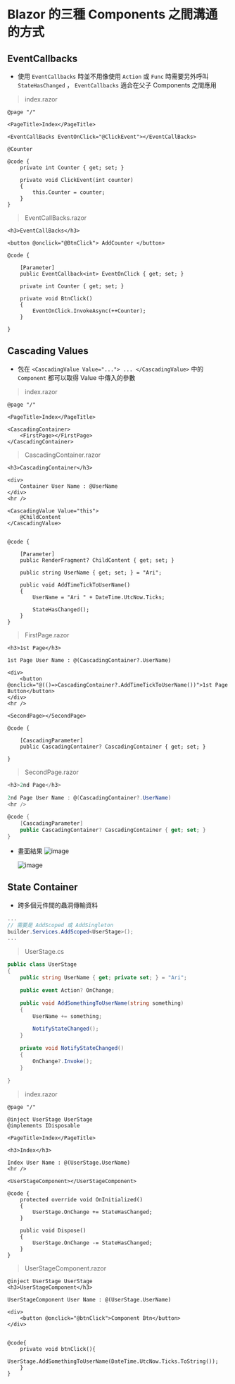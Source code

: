 # Blazor 的三種 Components 之間溝通的方式

## EventCallbacks

- 使用 `EventCallbacks` 時並不用像使用 `Action` 或 `Func` 時需要另外呼叫 `StateHasChanged` ， `EventCallbacks` 適合在父子 Components 之間應用

> index.razor

```razor
@page "/"

<PageTitle>Index</PageTitle>

<EventCallBacks EventOnClick="@ClickEvent"></EventCallBacks>

@Counter

@code {
    private int Counter { get; set; }

    private void ClickEvent(int counter)
    {
        this.Counter = counter;
    }
}
```

> EventCallBacks.razor

```razor
<h3>EventCallBacks</h3>

<button @onclick="@BtnClick"> AddCounter </button>

@code {

    [Parameter]
    public EventCallback<int> EventOnClick { get; set; }

    private int Counter { get; set; }

    private void BtnClick()
    {
        EventOnClick.InvokeAsync(++Counter);
    }

}

```

## Cascading Values

- 包在 `<CascadingValue Value="..."> ... </CascadingValue>` 中的 `Component` 都可以取得 Value 中傳入的參數

> index.razor

```razor
@page "/"

<PageTitle>Index</PageTitle>

<CascadingContainer>
    <FirstPage></FirstPage>
</CascadingContainer>

```

> CascadingContainer.razor

```razor
<h3>CascadingContainer</h3>

<div>
    Container User Name : @UserName
</div>
<hr />

<CascadingValue Value="this">
    @ChildContent
</CascadingValue>


@code {

    [Parameter]
    public RenderFragment? ChildContent { get; set; }

    public string UserName { get; set; } = "Ari";

    public void AddTimeTickToUserName()
    {
        UserName = "Ari " + DateTime.UtcNow.Ticks;

        StateHasChanged();
    }
}

```

> FirstPage.razor

```razor
<h3>1st Page</h3>

1st Page User Name : @(CascadingContainer?.UserName)

<div>
    <button @onclick="@(()=>CascadingContainer?.AddTimeTickToUserName())">1st Page Button</button>
</div>
<hr />

<SecondPage></SecondPage>

@code {

    [CascadingParameter]
    public CascadingContainer? CascadingContainer { get; set; }

}

```

> SecondPage.razor

```csharp
<h3>2nd Page</h3>

2nd Page User Name : @(CascadingContainer?.UserName)
<hr />

@code {
    [CascadingParameter]
    public CascadingContainer? CascadingContainer { get; set; }
}

```

- 畫面結果
  ![image](https://user-images.githubusercontent.com/37999690/199503406-71f14ea8-3d39-4bf5-9605-24c1268d4092.png)

  ![image](https://user-images.githubusercontent.com/37999690/199503493-c551f651-09f3-43b9-aad7-11a1620fc032.png)

## State Container

- 跨多個元件間的蟲洞傳輸資料

```csharp
...
// 需要是 AddScoped 或 AddSingleton
builder.Services.AddScoped<UserStage>();
...

```

> UserStage.cs

```csharp
public class UserStage
{
    public string UserName { get; private set; } = "Ari";

    public event Action? OnChange;

    public void AddSomethingToUserName(string something)
    {
        UserName += something;

        NotifyStateChanged();
    }

    private void NotifyStateChanged()
    {
        OnChange?.Invoke();
    }

}

```

> index.razor

```razor
@page "/"

@inject UserStage UserStage
@implements IDisposable

<PageTitle>Index</PageTitle>

<h3>Index</h3>

Index User Name : @(UserStage.UserName)
<hr />

<UserStageComponent></UserStageComponent>

@code {
    protected override void OnInitialized()
    {
        UserStage.OnChange += StateHasChanged;
    }

    public void Dispose()
    {
        UserStage.OnChange -= StateHasChanged;
    }
}
```

> UserStageComponent.razor

```razor
@inject UserStage UserStage
<h3>UserStageComponent</h3>

UserStageComponent User Name : @(UserStage.UserName)

<div>
    <button @onclick="@btnClick">Component Btn</button>
</div>


@code{
    private void btnClick(){
        UserStage.AddSomethingToUserName(DateTime.UtcNow.Ticks.ToString());
    }
}

```
